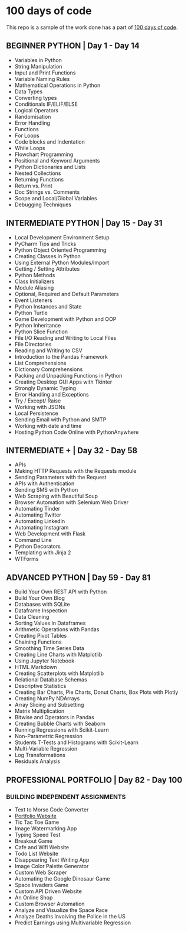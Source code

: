 # 100 days of code
This repo is a sample of the work done has a part of [100 days of code](https://github.com/appbrewery/100-days-of-python?tab=readme-ov-file).

## BEGINNER PYTHON    | Day 1 - Day 14
- Variables in Python
- String Manipulation
- Input and Print Functions
- Variable Naming Rules
- Mathematical Operations in Python
- Data Types
- Converting types
- Conditionals IF/ELIF/ELSE
- Logical Operators
- Randomisation
- Error Handling
- Functions
- For Loops
- Code blocks and Indentation
- While Loops
- Flowchart Programming
- Positional and Keyword Arguments
- Python Dictionaries and Lists
- Nested Collections
- Returning Functions
- Return vs. Print
- Doc Strings vs. Comments
- Scope and Local/Global Variables
- Debugging Techniques

## INTERMEDIATE PYTHON  | Day 15 - Day 31
- Local Development Environment Setup
- PyCharm Tips and Tricks
- Python Object Oriented Programming
- Creating Classes in Python
- Using External Python Modules/Import
- Getting / Setting Attributes
- Python Methods
- Class Initializers
- Module Aliasing
- Optional, Required and Default Parameters
- Event Listeners
- Python Instances and State
- Python Turtle
- Game Development with Python and OOP
- Python Inheritance
- Python Slice Function
- File I/O Reading and Writing to Local Files
- File Directories
- Reading and Writing to CSV
- Introduction to the Pandas Framework
- List Comprehensions
- Dictionary Comprehensions
- Packing and Unpacking Functions in Python
- Creating Desktop GUI Apps with Tkinter
- Strongly Dynamic Typing
- Error Handling and Exceptions
- Try / Except/ Raise
- Working with JSONs
- Local Persistence
- Sending Email with Python and SMTP
- Working with date and time
- Hosting Python Code Online with PythonAnywhere

## INTERMEDIATE +   | Day 32 - Day 58
- APIs
- Making HTTP Requests with the Requests module
- Sending Parameters with the Request
- APIs with Authentication
- Sending SMS with Python
- Web Scraping with Beautiful Soup
- Browser Automation with Selenium Web Driver
- Automating Tinder
- Automating Twitter
- Automating LinkedIn
- Automating Instagram
- Web Development with Flask
- Command Line
- Python Decorators
- Templating with Jinja 2
- WTForms

## ADVANCED PYTHON  | Day 59 - Day 81
- Build Your Own REST API with Python
- Build Your Own Blog
- Databases with SQLite
- Dataframe Inspection
- Data Cleaning
- Sorting Values in Dataframes
- Arithmetic Operations with Pandas
- Creating Pivot Tables
- Chaining Functions
- Smoothing Time Series Data
- Creating Line Charts with Matplotlib
- Using Jupyter Notebook
- HTML Markdown
- Creating Scatterplots with Matplotlib
- Relational Database Schemas
- Descriptive Statistics
- Creating Bar Charts, Pie Charts, Donut Charts, Box Plots with Plotly
- Creating NumPy NDArrays
- Array Slicing and Subsetting
- Matrix Multiplication
- Bitwise and Operators in Pandas
- Creating Bubble Charts with Seaborn
- Running Regressions with Scikit-Learn
- Non-Parametric Regression
- Students T-Tests and Histograms with Scikit-Learn
- Multi-Variable Regression
- Log Transformations
- Residuals Analysis

## PROFESSIONAL PORTFOLIO  | Day 82 - Day 100
### BUILDING INDEPENDENT ASSIGNMENTS
  - Text to Morse Code Converter
  - [Portfolio Website](https://github.com/Pushpakumar02/pushpakumar02.github.io)
  - Tic Tac Toe Game
  - Image Watermarking App
  - Typing Speed Test
  - Breakout Game
  - Cafe and Wifi Website
  - Todo List Website
  - Disappearing Text Writing App
  - Image Color Palette Generator
  - Custom Web Scraper
  - Automating the Google Dinosaur Game
  - Space Invaders Game
  - Custom API Driven Website
  - An Online Shop
  - Custom Browser Automation
  - Analyze and Visualize the Space Race
  - Analyze Deaths Involving the Police in the US
  - Predict Earnings using Multivariable Regression
